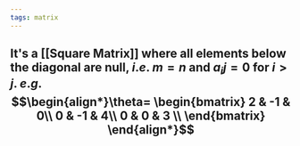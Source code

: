 ```yaml
---
tags: matrix
---
```

It's a [[Square Matrix]] where all elements **below the diagonal** are null, $i.e.$ $m=n$ and $a_ij=0$ for $i>j$. $e.g.$
$$\begin{align*}\theta=
\begin{bmatrix}
2 & -1 & 0\\
0 & -1 & 4\\
0 & 0 & 3 \\
\end{bmatrix}
\end{align*}$$
-

